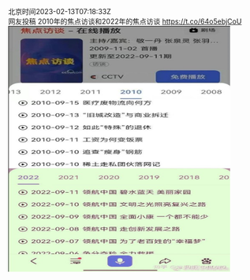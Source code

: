 北京时间2023-02-13T07:18:33Z<br>网友投稿
2010年的焦点访谈和2022年的焦点访谈 https://t.co/64o5ebjCoU<br><img src='/temp/image/2023/x-Month-2/1624910860375187458_0.jpg' width='450' height='500'><br><br>